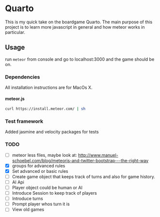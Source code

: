 # Quarto 

This is my quick take on the boardgame Quarto. The main purpose of this project is to learn more javascript in general and how meteor works in particular.


## Usage

run `meteor` from console and go to localhost:3000 and the game should be on.


### Dependencies

All installation instructions are for MacOs X.

#### meteor.js

```bash
curl https://install.meteor.com/ | sh
```

### Test framework

Added jasmine and velocity packages for tests


### TODO

- [ ] meteor less files, maybe look at: http://www.manuel-schoebel.com/blog/meteorjs-and-twitter-bootstrap---the-right-way
- [x] groups for advanced rules
- [x] Set advanced or basic rules
- [ ] Create game object that keeps track of turns and also for game history.
- [ ] AI Api
- [ ] Player object could be human or AI
- [ ] Introduce Session to keep track of players
- [ ] Introduce turns
- [ ] Prompt player whos turn it is
- [ ] View old games